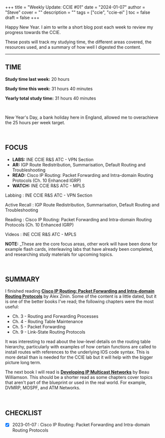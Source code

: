 +++
title = "Weekly Update: CCIE #01"
date = "2024-01-07"
author = "Steve"
cover = ""
description = ""
tags = ["ccie", "ccie-ei" ]
toc = false
draft = false
+++

Happy New Year. I aim to write a short blog post each week to review my progress towards the CCIE. 

These posts will track my studying time, the different areas covered, the resources used, and a summary of how well I digested the content. 

_________________

## TIME

**Study time last week:** 20 hours 

**Study time this week:** 31 hours 40 minutes
 
**Yearly total study time:** 31 hours 40 minutes 

&nbsp;

New Year's Day, a bank holiday here in England, allowed me to overachieve the 25 hours per week target. 

&nbsp;

## FOCUS 


+ **LABS:** INE CCIE R&S ATC - VPN Section 
+ **AR:** IGP Route Redistribution, Summarisation, Default Routing and Troubleshooting
+ **READ:** Cisco IP Routing: Packet Forwarding and Intra-domain Routing Protocols (Ch. 10 Enhanced IGRP)
+ **WATCH:** INE CCIE R&S ATC - MPLS

Labbing
: INE CCIE R&S ATC - VPN Section 

Active Recall
: IGP Route Redistribution, Summarisation, Default Routing and Troubleshooting

Reading
: Cisco IP Routing: Packet Forwarding and Intra-domain Routing Protocols (Ch. 10 Enhanced IGRP)

Videos
: INE CCIE R&S ATC - MPLS


**NOTE:** _These are the core focus areas, other work will have been done for example flash cards, interleaving labs that have already been completed, and researching study materials for upcoming topics. 


&nbsp;

## SUMMARY 

I finished reading **[Cisco IP Routing: Packet Forwarding and Intra-domain Routing Protocols](https://www.goodreads.com/book/show/6327824-cisco-ip-routing)** by Alex Zinin. Some of the content is a little dated, but it is one of the better books I've read; the following chapters were the most useful: 

+ Ch. 3 - Routing and Forwarding Processes
+ Ch. 4 - Routing Table Maintenance 
+ Ch. 5 - Packet Forwarding
+ Ch. 9 - Link-State Routing Protocols 

It was interesting to read about the low-level details on the routing table hierarchy, particularly with examples of how certain functions are called to install routes with references to the underlying IOS code syntax. This is more detail than is needed for the CCIE lab but it will help with the bigger picture long term. 

The next book I will read is **[Developing IP Multicast Networks](https://www.goodreads.com/book/show/583421.Developing_Ip_Multicast_Networks)** by Beau Williamson. This should be a shorter read as some chapters cover topics that aren't part of the blueprint or used in the real world. For example, DVMRP, MOSPF, and ATM Networks. 


&nbsp;

## CHECKLIST

- [x] 2023-01-07 : Cisco IP Routing: Packet Forwarding and Intra-domain Routing Protocols



